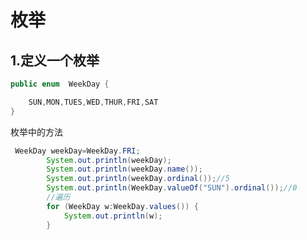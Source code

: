 # 枚举

## 1.定义一个枚举 <a id="1.&#x5B9A;&#x4E49;&#x4E00;&#x4E2A;&#x679A;&#x4E3E;"></a>

```java
public enum  WeekDay {

    SUN,MON,TUES,WED,THUR,FRI,SAT
}
```

枚举中的方法

```java
 WeekDay weekDay=WeekDay.FRI;
        System.out.println(weekDay);
        System.out.println(weekDay.name());
        System.out.println(weekDay.ordinal());//5
        System.out.println(WeekDay.valueOf("SUN").ordinal());//0
        //遍历
        for (WeekDay w:WeekDay.values()) {
            System.out.println(w);
        }
```

